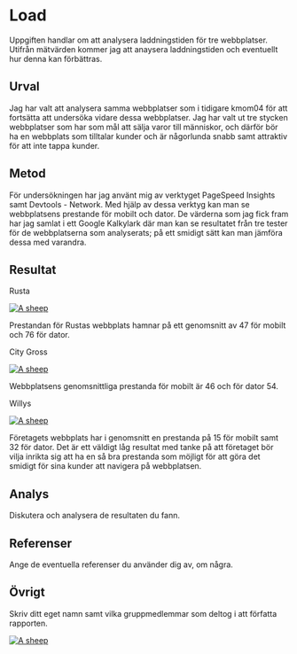 Load
=======================

Uppgiften handlar om att analysera laddningstiden för tre webbplatser. Utifrån mätvärden kommer jag att anaysera laddningstiden och eventuellt hur denna kan förbättras.

Urval
-----------------------

Jag har valt att analysera samma webbplatser som i tidigare kmom04 för att fortsätta att undersöka vidare dessa webbplatser. Jag har valt ut tre stycken webbplatser som har som mål att sälja varor till människor, och därför bör ha en webbplats som tilltalar kunder och är någorlunda snabb samt attraktiv för att inte tappa kunder. 

Metod
-----------------------

För undersökningen har jag använt mig av verktyget PageSpeed Insights samt Devtools - Network. Med hjälp av dessa verktyg kan man se webbplatsens prestande för mobilt och dator. De värderna som jag fick fram har jag samlat i ett Google Kalkylark där man kan se resultatet från tre tester för de webbplatserna som analyserats; på ett smidigt sätt kan man jämföra dessa med varandra. 

Resultat
-----------------------

Rusta

<a href="%base_url%/image/rusta.png" target="_blank">
    <picture>
        <source media="(min-width: 668px)" srcset="%base_url%/image/rusta.png">
        <img src="%base_url%/image/rusta.png&w=667" alt="A sheep">
    </picture>
</a>

Prestandan för Rustas webbplats hamnar på ett genomsnitt av 
47 för mobilt och 76 för dator.

City Gross

<a href="%base_url%/image/citygross.png" target="_blank">
    <picture>
        <source media="(min-width: 668px)" srcset="%base_url%/image/citygross.png">
        <img src="%base_url%/image/citygross.png&w=667" alt="A sheep">
    </picture>
</a>

Webbplatsens genomsnittliga prestanda för mobilt är 46 och för dator 54.

Willys

<a href="%base_url%/image/willys.png" target="_blank">
    <picture>
        <source media="(min-width: 668px)" srcset="%base_url%/image/willys.png">
        <img src="%base_url%/image/willys.png&w=667" alt="A sheep">
    </picture>
</a>

Företagets webbplats har i genomsnitt en prestanda på 15 för mobilt samt 32 för dator. Det är ett väldigt låg resultat med tanke på att företaget bör vilja inrikta sig att ha en så bra prestanda som möjligt för att göra det smidigt för sina kunder att navigera på webbplatsen. 

Analys
-----------------------

Diskutera och analysera de resultaten du fann.

Referenser
-----------------------

Ange de eventuella referenser du använder dig av, om några.

Övrigt
-----------------------

Skriv ditt eget namn samt vilka gruppmedlemmar som deltog i att författa rapporten.

<a href="%base_url%/image/sheep.jpg" target="_blank">
    <picture>
        <source media="(min-width: 668px)" srcset="%base_url%/image/sheep.jpg">
        <img src="%base_url%/image/sheep.jpg&w=667" alt="A sheep">
    </picture>
</a>

